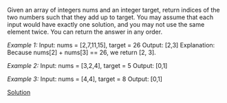 Given an array of integers nums and an integer target, return indices of the two numbers such that they add up to target.
You may assume that each input would have exactly one solution, and you may not use the same element twice.
You can return the answer in any order.

*Example 1:*
Input: nums = [2,7,11,15], target = 26
Output: [2,3]
Explanation: Because nums[2] + nums[3] == 26, we return [2, 3].


*Example 2:*
Input: nums = [3,2,4], target = 5
Output: [0,1]


*Example 3:*
Input: nums = [4,4], target = 8
Output: [0,1]

[Solution](https://github.com/learnwhilelearning/Data-Structures-and-Algorithms/blob/main/Challenge-Series/Easy/Two-Sum-Solution.py)
